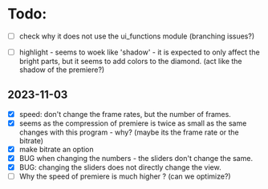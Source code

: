 # Todo:
- [ ] check why it does not use the ui_functions module (branching issues?)
- [ ] highlight - seems to woek like 'shadow' - it is expected to only affect the bright parts, but it seems to add colors to the diamond. (act like the shadow of the premiere?)


## 2023-11-03

- [x] speed: don't change the frame rates, but the number of frames.
- [x] seems as the compression of premiere is twice as small as the same changes with this program - why? (maybe its the frame rate or the bitrate)
- [x] make bitrate an option
- [x] BUG when changing the numbers - the sliders don't change the same.
- [x] BUG: changing the sliders does not directly change the view.
- [ ] Why the speed of premiere is much higher ? (can we optimize?)

